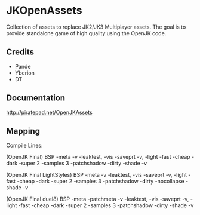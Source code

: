 JKOpenAssets
============

Collection of assets to replace JK2/JK3 Multiplayer assets. The goal is to provide  standalone game of high quality using the OpenJK code.


Credits
-------

* Pande 
* Yberion 
* DT 


Documentation
-------------

http://piratepad.net/OpenJKAssets


Mapping
-------

Compile Lines:

(OpenJK Final) BSP -meta -v -leaktest, -vis -saveprt -v, -light -fast -cheap -dark -super 2 -samples 3 -patchshadow -dirty -shade -v

(OpenJK Final LightStyles) BSP -meta -v -leaktest, -vis -saveprt -v, -light -fast -cheap -dark -super 2 -samples 3 -patchshadow -dirty -nocollapse -shade -v

(OpenJK Final duel8) BSP -meta -patchmeta -v -leaktest, -vis -saveprt -v, -light -fast -cheap -dark -super 2 -samples 3 -patchshadow -dirty -shade -v
